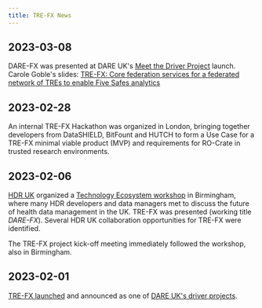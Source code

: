 ```yaml
---
title: TRE-FX News
---
```


## 2023-03-08

DARE-FX was presented at DARE UK's [Meet the Driver Project](https://dareuk.org.uk/wp-content/uploads/2023/03/Agenda-DARE-UK-Meet-the-Driver-projects.pdf) launch. Carole Goble's slides: [TRE-FX: Core federation services for a federated network of TREs to enable Five Safes analytics](https://doi.org/10.5281/zenodo.7708175)

## 2023-02-28

An internal TRE-FX Hackathon was organized in London, bringing together developers from DataSHIELD, BitFount and HUTCH to form a Use Case for a TRE-FX minimal viable product (MVP) and requirements for RO-Crate in trusted research environments.

## 2023-02-06

[HDR UK](https://www.hdruk.ac.uk/) organized a [Technology Ecosystem workshop](https://www.hdruk.ac.uk/wp-content/uploads/2023/01/HDRUK_Tech-Ecosystem_-meeting_Agenda.pdf?_hsmi=244331715&_hsenc=p2ANqtz-9rWIT0VvLpSGxajjNfv14dck7ZS0iNA7VgOob7GZwK1ioBv0UGRridIeANGtmLmUxT23OPmdbuIJCdL_aOKEpZpEGhQ2T0DpzypQEQ9jtwKigRgKg) in Birmingham, where many HDR developers and data managers met to discuss the future of health data management in the UK. TRE-FX was presented (working title _DARE-FX_). Several HDR UK collaboration opportunities for TRE-FX were identified.

The TRE-FX project kick-off meeting immediately followed the workshop, also in Birmingham.

## 2023-02-01

[TRE-FX launched](https://esciencelab.org.uk/announcements/launch/2023/02/01/tre-fx-launched) and announced as one of [DARE UK's driver projects](https://dareuk.org.uk/five-projects-funded-to-drive-more-coordinated-secure-use-of-sensitive-data-for-research-across-uk/).
